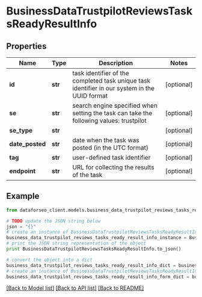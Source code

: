 # BusinessDataTrustpilotReviewsTasksReadyResultInfo


## Properties

Name | Type | Description | Notes
------------ | ------------- | ------------- | -------------
**id** | **str** | task identifier of the completed task unique task identifier in our system in the UUID format | [optional] 
**se** | **str** | search engine specified when setting the task can take the following values: trustpilot | [optional] 
**se_type** | **str** |  | [optional] 
**date_posted** | **str** | date when the task was posted (in the UTC format) | [optional] 
**tag** | **str** | user-defined task identifier | [optional] 
**endpoint** | **str** | URL for collecting the results of the task | [optional] 

## Example

```python
from dataforseo_client.models.business_data_trustpilot_reviews_tasks_ready_result_info import BusinessDataTrustpilotReviewsTasksReadyResultInfo

# TODO update the JSON string below
json = "{}"
# create an instance of BusinessDataTrustpilotReviewsTasksReadyResultInfo from a JSON string
business_data_trustpilot_reviews_tasks_ready_result_info_instance = BusinessDataTrustpilotReviewsTasksReadyResultInfo.from_json(json)
# print the JSON string representation of the object
print BusinessDataTrustpilotReviewsTasksReadyResultInfo.to_json()

# convert the object into a dict
business_data_trustpilot_reviews_tasks_ready_result_info_dict = business_data_trustpilot_reviews_tasks_ready_result_info_instance.to_dict()
# create an instance of BusinessDataTrustpilotReviewsTasksReadyResultInfo from a dict
business_data_trustpilot_reviews_tasks_ready_result_info_form_dict = business_data_trustpilot_reviews_tasks_ready_result_info.from_dict(business_data_trustpilot_reviews_tasks_ready_result_info_dict)
```
[[Back to Model list]](../README.md#documentation-for-models) [[Back to API list]](../README.md#documentation-for-api-endpoints) [[Back to README]](../README.md)


